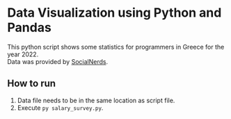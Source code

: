 # Data Visualization using Python and Pandas
This python script shows some statistics for programmers in Greece for the year 2022.\
Data was provided by [SocialNerds](https://www.youtube.com/@SocialNerdsGR).
## How to run
1. Data file needs to be in the same location as script file.
2. Execute ```py salary_survey.py```.